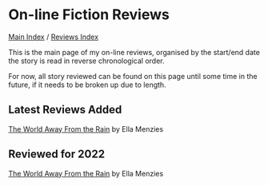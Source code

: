 # On-line Fiction Reviews

[Main Index](../../README.md) / [Reviews Index](../README.md)

This is the main page of my on-line reviews, organised by the start/end date the story is read in reverse chronological order.

For now, all story reviewed can be found on this page until some time in the future, if it needs to be broken up due to length.

## Latest Reviews Added
[The World Away From the Rain](2022/20221006-TheWorldAwayFromRain.md) by Ella Menzies 

## Reviewed for 2022
[The World Away From the Rain](2022/20221006-TheWorldAwayFromRain.md) by Ella Menzies 
